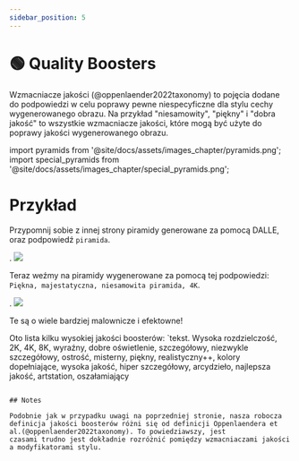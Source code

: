 ```yaml
---
sidebar_position: 5
---
```

# 🟢 Quality Boosters

Wzmacniacze jakości (@oppenlaender2022taxonomy) to pojęcia dodane do podpowiedzi w celu poprawy
pewne niespecyficzne dla stylu cechy wygenerowanego obrazu. Na przykład "niesamowity", "piękny" i "dobra jakość" to wszystkie wzmacniacze jakości, które mogą być użyte do poprawy jakości wygenerowanego obrazu.

import pyramids from '@site/docs/assets/images_chapter/pyramids.png';
import special_pyramids from '@site/docs/assets/images_chapter/special_pyramids.png';

# Przykład

Przypomnij sobie z innej strony piramidy generowane za pomocą DALLE, oraz podpowiedź `piramida`.

<div style={{textAlign: 'center'}}>.
  <img src={piramidy} style={{width: "750px"}} />
</div>

Teraz weźmy na piramidy wygenerowane za pomocą tej podpowiedzi:
`Piękna, majestatyczna, niesamowita piramida, 4K`.

<div style={{textAlign: 'center'}}>.
  <img src={special_pyramids} style={{szerokość: "750px"}} />
</div>

Te są o wiele bardziej malownicze i efektowne!

Oto lista kilku wysokiej jakości boosterów:
`tekst.
Wysoka rozdzielczość, 2K, 4K, 8K, wyraźny, dobre oświetlenie, szczegółowy, niezwykle szczegółowy, ostrość, misterny, piękny, realistyczny++, kolory dopełniające, wysoka jakość, hiper szczegółowy, arcydzieło, najlepsza jakość, artstation, oszałamiający
```

## Notes

Podobnie jak w przypadku uwagi na poprzedniej stronie, nasza robocza definicja jakości boosterów różni się od definicji Oppenlaendera et al.(@oppenlaender2022taxonomy). To powiedziawszy, jest
czasami trudno jest dokładnie rozróżnić pomiędzy wzmacniaczami jakości a modyfikatorami stylu.

